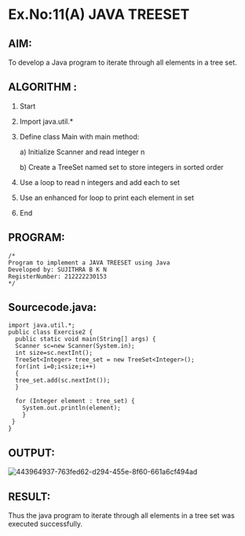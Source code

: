 # Ex.No:11(A) JAVA TREESET

## AIM:
To develop a Java program to iterate through all elements in a tree set.

## ALGORITHM :

1. Start
2. Import java.util.*
3. Define class Main with main method:

   a) Initialize Scanner and read integer n

   b) Create a TreeSet named set to store integers in sorted order

4. Use a loop to read n integers and add each to set
5. Use an enhanced for loop to print each element in set
6. End

## PROGRAM:

```
/*
Program to implement a JAVA TREESET using Java
Developed by: SUJITHRA B K N
RegisterNumber: 212222230153
*/
```

## Sourcecode.java:

```
import java.util.*;
public class Exercise2 {
  public static void main(String[] args) {
  Scanner sc=new Scanner(System.in);
  int size=sc.nextInt();
  TreeSet<Integer> tree_set = new TreeSet<Integer>();
  for(int i=0;i<size;i++)
  {
  tree_set.add(sc.nextInt());
  }
 
  for (Integer element : tree_set) {
    System.out.println(element);
    }
 }
}
```

## OUTPUT:

![443964937-763fed62-d294-455e-8f60-661a6cf494ad](https://github.com/user-attachments/assets/1ea4b66b-c56c-4fe4-9938-641530dd93ea)

## RESULT:
Thus the java program to iterate through all elements in a tree set was executed successfully.
